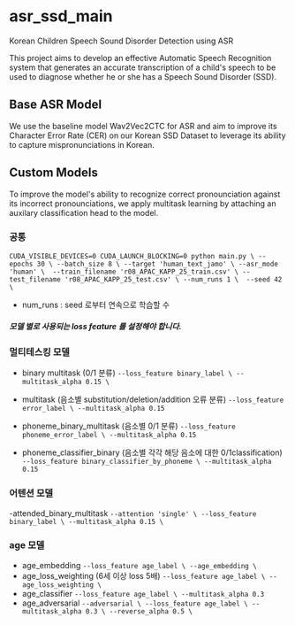 # asr_ssd_main
Korean Children Speech Sound Disorder Detection using ASR

This project aims to develop an effective Automatic Speech Recognition system that generates an accurate transcription of a child's speech to be used to diagnose whether he or she has a Speech Sound Disorder (SSD).

## Base ASR Model
We use the baseline model Wav2Vec2CTC for ASR and aim to improve its Character Error Rate (CER) on our Korean SSD Dataset to leverage its ability to capture mispronunciations in Korean.

## Custom Models
To improve the model's ability to recognize correct pronounciation against its incorrect pronounciations, we apply multitask learning by attaching an auxilary classification head to the model.

### 공통
`
CUDA_VISIBLE_DEVICES=0 CUDA_LAUNCH_BLOCKING=0 python main.py \
--epochs 30 \
--batch_size 8 \
--target 'human_text_jamo' \
--asr_mode 'human' \ 
--train_filename 'r08_APAC_KAPP_25_train.csv' \
--test_filename 'r08_APAC_KAPP_25_test.csv' \
--num_runs 1 \ 
--seed 42 \
`
* num_runs : seed 로부터 연속으로 학습할 수


##### 모델 별로 사용되는 loss feature 를 설정해야 합니다.

### 멀티테스킹 모델 
- binary multitask (0/1 분류)
    `
    --loss_feature binary_label \
    --multitask_alpha 0.15 \
    `

- multitask (음소별 substitution/deletion/addition 오류 분류)
    `
    --loss_feature error_label \
    --multitask_alpha 0.15 
    `
- phoneme_binary_multitask (음소별 0/1 분류)
    `
    --loss_feature phoneme_error_label \
    --multitask_alpha 0.15 
    `
- phoneme_classifier_binary (음소별 각각 해당 음소에 대한 0/1classification)
    `
    --loss_feature binary_classifier_by_phoneme \
    --multitask_alpha 0.15 
    `
### 어텐션 모델

-attended_binary_multitask
    `
    --attention 'single' \
    --loss_feature binary_label \
    --multitask_alpha 0.15 \
    `


### age 모델
- age_embedding 
     `
     --loss_feature age_label \
     --age_embedding \
    `
- age_loss_weighting (6세 이상 loss 5배)
     `
     --loss_feature age_label \
     --age_loss_weighting \
      `
- age_classifier
     `
     --loss_feature age_label \
     --multitask_alpha 0.3
      `
- age_adversarial
    `
     --adversarial \
     --loss_feature age_label \
     --multitask_alpha 0.3 \
     --reverse_alpha 0.5 \
      `







